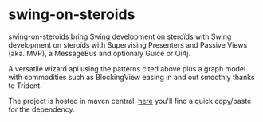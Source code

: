 swing-on-steroids
=================

swing-on-steroids bring Swing development on steroïds with Swing development on steroïds with Supervising Presenters and Passive Views (aka. MVP), a MessageBus and optionaly Guice or Qi4j.

A versatile wizard api using the patterns cited above plus a graph model with commodities such as BlockingView easing in and out smoothly thanks to Trident.

The project is hosted in maven central.
[here](http://mavencentral.sonatype.com/#search|ga|1|swing-on-steroids) you'll find a quick copy/paste for the dependency.


